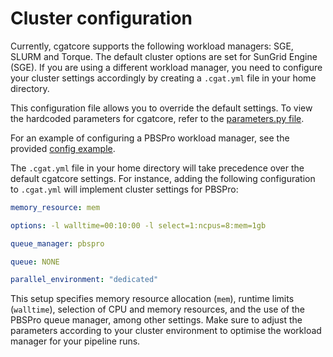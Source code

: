 # Cluster configuration

Currently, cgatcore supports the following workload managers: SGE, SLURM and Torque. The default cluster options are set for SunGrid Engine (SGE). If you are using a different workload manager, you need to configure your cluster settings accordingly by creating a `.cgat.yml` file in your home directory.

This configuration file allows you to override the default settings. To view the hardcoded parameters for cgatcore, refer to the [parameters.py file](https://github.com/cgat-developers/cgat-core/blob/eb6d29e5fe1439de2318aeb5cdfa730f36ec3af4/cgatcore/pipeline/parameters.py#L67).

For an example of configuring a PBSPro workload manager, see the provided [config example](https://github.com/AntonioJBT/pipeline_example/blob/master/Docker_and_config_file_examples/cgat.yml).

The `.cgat.yml` file in your home directory will take precedence over the default cgatcore settings. For instance, adding the following configuration to `.cgat.yml` will implement cluster settings for PBSPro:

```yaml
memory_resource: mem

options: -l walltime=00:10:00 -l select=1:ncpus=8:mem=1gb

queue_manager: pbspro

queue: NONE

parallel_environment: "dedicated"
```

This setup specifies memory resource allocation (`mem`), runtime limits (`walltime`), selection of CPU and memory resources, and the use of the PBSPro queue manager, among other settings. Make sure to adjust the parameters according to your cluster environment to optimise the workload manager for your pipeline runs.